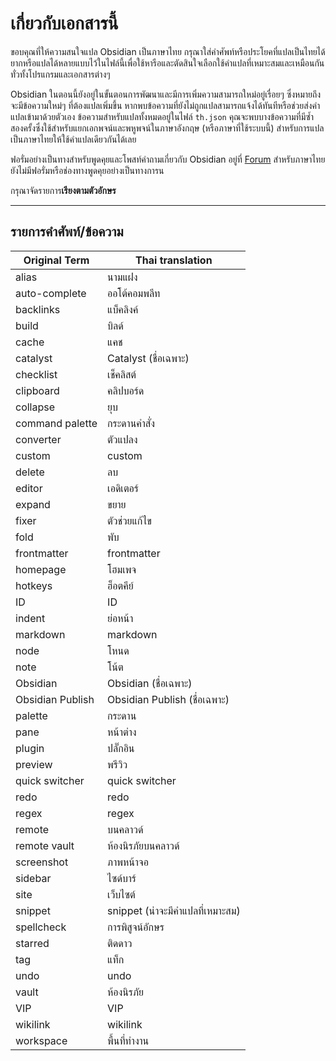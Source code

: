 # เกี่ยวกับเอกสารนี้

ขอบคุณที่ให้ความสนใจแปล Obsidian เป็นภาษาไทย กรุณาใส่คำศัพท์หรือประโยคที่แปลเป็นไทยได้ยากหรือแปลได้หลายแบบไว้ในไฟล์นี้เพื่อใช้หารือและตัดสินใจเลือกใช้คำแปลที่เหมาะสมและเหมือนกันทั่วทั้งโปรแกรมและเอกสารต่างๆ

Obsidian ในตอนนี้ยังอยู่ในขั้นตอนการพัฒนาและมีการเพิ่มความสามารถใหม่อยู่เรื่อยๆ ซึ่งหมายถึงจะมีข้อความใหม่ๆ ที่ต้องแปลเพิ่มขึ้น หากพบข้อความที่ยังไม่ถูกแปลสามารถแจ้งได้ทันทีหรือช่วยส่งคำแปลเข้ามาด้วยตัวเอง
ข้อความสำหรับแปลทั้งหมดอยู่ในไฟล์ `th.json` คุณจะพบบางข้อความที่มีซ้ำสองครั้งซึ่งใช้สำหรับแยกเอกพจน์และพหูพจน์ในภาษาอังกฤษ (หรือภาษาที่ใช้ระบบนี้) สำหรับการแปลเป็นภาษาไทยให้ใช้คำแปลเดียวกันได้เลย

ฟอรั่มอย่างเป็นทางสำหรับพูดคุยและโพสท์คำถามเกี่ยวกับ Obsidian อยู่ที่ [Forum](https://forum.obsidian.md/)
สำหรับภาษาไทย ยังไม่มีฟอรั่มหรือช่องทางพูดคุยอย่างเป็นทางการน

กรุณาจัดรายการ**เรียงตามตัวอักษร**

---

## รายการคำศัพท์/ข้อความ

|Original Term|Thai translation|
|-|-|
alias | นามแฝง
auto-complete | ออโต้คอมพลีท
backlinks | แบ็คลิงค์
build | บิลด์
cache | แคช
catalyst | Catalyst (ชื่อเฉพาะ)
checklist | เช็คลิสต์
clipboard | คลิปบอร์ด
collapse | ยุบ
command palette | กระดานคำสั่ง
converter | ตัวแปลง
custom | custom
delete | ลบ
editor | เอดิเตอร์
expand | ขยาย
fixer | ตัวช่วยแก้ไข
fold | พับ
frontmatter | frontmatter
homepage | โฮมเพจ
hotkeys | ฮ็อตคีย์
ID | ID
indent | ย่อหน้า
markdown | markdown
node | โหนด
note | โน้ต
Obsidian | Obsidian (ชื่อเฉพาะ)
Obsidian Publish | Obsidian Publish (ชื่อเฉพาะ)
palette | กระดาน
pane | หน้าต่าง
plugin | ปลั๊กอิน
preview | พรีวิว
quick switcher | quick switcher
redo | redo
regex | regex
remote | บนคลาวด์
remote vault | ห้องนิรภัยบนคลาวด์
screenshot | ภาพหน้าจอ
sidebar | ไซด์บาร์
site | เว็บไซต์
snippet | snippet (น่าจะมีคำแปลที่เหมาะสม)
spellcheck | การพิสูจน์อักษร
starred | ติดดาว
tag | แท็ก
undo | undo
vault | ห้องนิรภัย
VIP | VIP
wikilink | wikilink
workspace | พื้นที่ทำงาน

